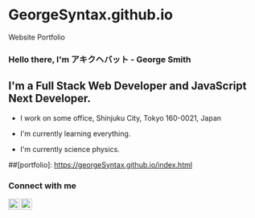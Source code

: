 # GeorgeSyntax.github.io
Website Portfolio 
### Hello there, I'm  アキクヘバット - George Smith 

## I'm a Full Stack Web Developer and JavaScript Next Developer.

-  I work on some office, Shinjuku City, Tokyo 160-0021, Japan

-  I'm currently learning everything.

-  I'm currently science physics.

##[portfolio]: https://georgeSyntax.github.io/index.html

### Connect with me

[<img align="left" alt="George Smith | Facebook" width="22px" src="https://cdn.jsdelivr.net/npm/simple-icons@v3/icons/facebook.svg" />][facebook]

[<img align="left" alt="George Smith | Github" width="22px" src="https://cdn.jsdelivr.net/npm/simple-icons@v3/icons/github.svg" />][github]

<br/>

[github]: https://github.com/georgeSyntax/

[facebook]: https://web.facebook.com/people/George-Smith/100082252668821/?refsrc=deprecated
